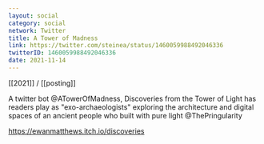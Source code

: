 ```yaml
---
layout: social
category: social
network: Twitter
title: A Tower of Madness
link: https://twitter.com/steinea/status/1460059988492046336
twitterID: 1460059988492046336
date: 2021-11-14
---
```


[[2021]] / [[posting]]

A twitter bot @ATowerOfMadness, Discoveries from the Tower of Light has readers play as "exo-archaeologists" exploring the architecture and digital spaces of an ancient people who built with pure light @ThePringularity

<https://ewanmatthews.itch.io/discoveries>
